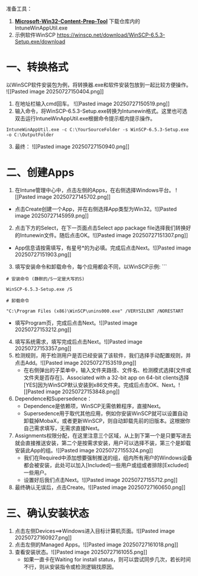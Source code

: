
准备工具：
1. **[Microsoft-Win32-Content-Prep-Tool](https://github.com/microsoft/Microsoft-Win32-Content-Prep-Tool)** 下载仓库内的IntuneWinAppUtil.exe
2. 示例软件WinSCP https://winscp.net/download/WinSCP-6.5.3-Setup.exe/download

# 一、转换格式
以WinSCP软件安装包为例，将转换器.exe和软件安装包放到一起比较方便操作。
![[Pasted image 20250727150404.png]]
1. 在地址栏输入cmd回车。 ![[Pasted image 20250727150519.png]]
2. 输入命令，将WinSCP-6.5.3-Setup.exe转换为Intunewin格式。这里也可选双击运行IntuneWinAppUtil.exe根据命令提示框内提示操作。
```
IntuneWinAppUtil.exe -c C:\YourSourceFolder -s WinSCP-6.5.3-Setup.exe -o C:\OutputFolder
```
 3. 最终： ![[Pasted image 20250727150940.png]]

# 二、创建Apps
1. 在Intune管理中心中，点击左侧的Apps，在右侧选择Windows平台。 ![[Pasted image 20250727145702.png]]
- 点击Create创建一个App，并在右侧选择App类型为Win32。![[Pasted image 20250727145959.png]]
2. 点击下方的Select，在下一页面点击Select app package file选择我们转换好的Intunewin文件。随后点击OK。![[Pasted image 20250727151307.png]]
-  App信息请按需填写，有星号\*的为必填。完成后点击Next。![[Pasted image 20250727151903.png]]
3. 填写安装命令和卸载命令，每个应用都会不同，以WinSCP示例: ```
```
# 安装命令 (静默的/S一定是大写的S)

WinSCP-6.5.3-Setup.exe /S

# 卸载命令

"C:\Program Files (x86)\WinSCP\unins000.exe" /VERYSILENT /NORESTART

```
- 填写Program页，完成后点击Next。![[Pasted image 20250727153212.png]]
4. 填写系统需求，填写完成后点击Next。![[Pasted image 20250727153357.png]]
5. 检测规则，用于检测用户是否已经安装了该软件，我们选择手动配置规则，并点击Add。![[Pasted image 20250727153519.png]]
    - 在右侧弹出的子菜单中，输入文件夹路径、文件名、检测模式选择[文件或文件夹是否存在]、Associated with a 32-bit app on 64-bit clients选择[YES]因为WinSCP默认安装到x86文件夹。完成后点击OK、Next。![[Pasted image 20250727153848.png]]
6. Dependence和Supersedence：
    - Dependence是依赖项，WinSCP无需依赖程序，直接Next。
    - Supersedence用于取代其他应用，例如你安装WinSCP就可以设置自动卸载掉MobaX，或者更新WinSCP，则自动卸载先前的旧版本。这根据你自己需求填写，无需求直接Next。
7. Assignments权限分配，在这里注意三个区域，从上到下第一个是只要写进去就会直接推送安装，第二个是按需求安装，用户可以选择不装，第三个是卸载安装此App的组。![[Pasted image 20250727155324.png]]
    * 我们在Required中添加想要强制推送的组，组内所有用户的Windows设备都会被安装，此处可以加入[Included]一些用户或组或者排除[Excluded]一些用户。
    * 设置好后我们点击Next。![[Pasted image 20250727155712.png]]
8. 最终确认无误后，点击Create。![[Pasted image 20250727160650.png]]

# 三、确认安装状态
1. 点击左侧Devices==>Windows进入目标计算机页面。![[Pasted image 20250727160927.png]]
2. 点击左侧的Managed Apps。![[Pasted image 20250727161018.png]]
3. 查看安装状态。![[Pasted image 20250727161055.png]]
    - 如果一直卡在Waiting for install status，则可以尝试同步几次，若长时间不行，则从安装指令或检测逻辑找原因。